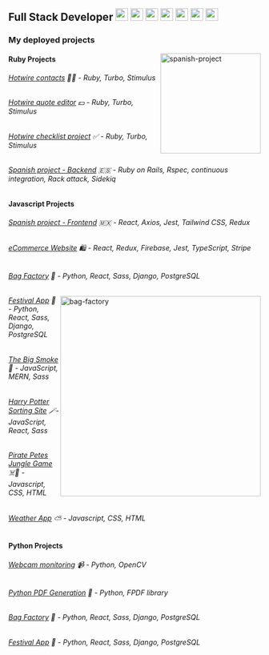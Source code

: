 ## Full Stack Developer <img src="https://github.com/user-attachments/assets/a894d8ea-d1da-40e1-b34f-fd504f3abb6a" alt='react' width="25" /> <img src="https://github.com/user-attachments/assets/2f84025e-24fe-4ea0-b278-4a249e36828a" alt='react' width="25" /> <img src="https://github.com/user-attachments/assets/6d79ee8c-ddd2-46ac-9d91-ff3adf029d0f" alt='react' width="25" /> <img src="https://github.com/user-attachments/assets/8ab4afd3-f224-4606-ad66-24bbd072770c" alt='react' width="25" /> <img src="https://github.com/user-attachments/assets/75868f5b-6015-4cc5-aaec-187fa860fd9a" alt='react' width="25" /> <img src="https://github.com/user-attachments/assets/fe8e4e97-41d7-4a0b-9d36-cf6c5b5d9845" alt='react' width="25" /> <img src="https://github.com/user-attachments/assets/a45ac7c3-51f7-4e5d-841b-d02cd4646346" alt='react' width="25" />


### My deployed projects

<img align='right' src="https://github.com/user-attachments/assets/172a0c7a-2806-476e-b233-9b4636813718" alt='spanish-project' width="200" />

#### Ruby Projects
###### [Hotwire contacts](https://github.com/Pea75x/hotwire-searchfilter) 🙋‍♀️ - Ruby, Turbo, Stimulus
###### [Hotwire quote editor](https://github.com/Pea75x/turbo-project) 💵 - Ruby, Turbo, Stimulus
###### [Hotwire checklist project](https://github.com/Pea75x/hotwire-checklist) ✅ - Ruby, Turbo, Stimulus
###### [Spanish project - Backend](https://github.com/Pea75x/spanish-project-ruby) 🇪🇸 - Ruby on Rails, Rspec, continuous integration, Rack attack, Sidekiq

#### Javascript Projects 
###### [Spanish project - Frontend](https://github.com/Pea75x/spanish-project-react) 🇲🇽 - React, Axios, Jest, Tailwind CSS, Redux
###### [eCommerce Website](https://github.com/Pea75x/E-commerce_website) 🛍️ - React, Redux, Firebase, Jest, TypeScript, Stripe
###### [Bag Factory](https://github.com/Pea75x/backpack-project) 🎒 - Python, React, Sass, Django, PostgreSQL

<img align='right' src="https://github.com/user-attachments/assets/8d500378-2a0c-4309-91b8-f08c26a78804" alt='bag-factory' width="400" />

###### [Festival App](https://github.com/Pea75x/project-4-frontend) 💃 - Python, React, Sass, Django, PostgreSQL
###### [The Big Smoke](https://github.com/Pea75x/GA-project-3-frontend) 🏢 - JavaScript, MERN, Sass
###### [Harry Potter Sorting Site](https://github.com/Pea75x/project2) 🪄- JavaScript, React, Sass
###### [Pirate Petes Jungle Game](https://github.com/Pea75x/GA-project-1/blob/master/README.md) ☠️🌴 - Javascript, CSS, HTML
###### [Weather App](https://github.com/Pea75x/Weather-App2) ⛅ - Javascript, CSS, HTML

#### Python Projects
###### [Webcam monitoring](https://github.com/Pea75x/webcam-monitoring-email-alert-app) 📹 - Python, OpenCV
###### [Python PDF Generation](https://github.com/Pea75x/python-pdf-generation) 🐍 - Python, FPDF library
###### [Bag Factory](https://github.com/Pea75x/backpack-backend) 🎒 - Python, React, Sass, Django, PostgreSQL
###### [Festival App](https://github.com/Pea75x/project-4-backend) 💃 - Python, React, Sass, Django, PostgreSQL





